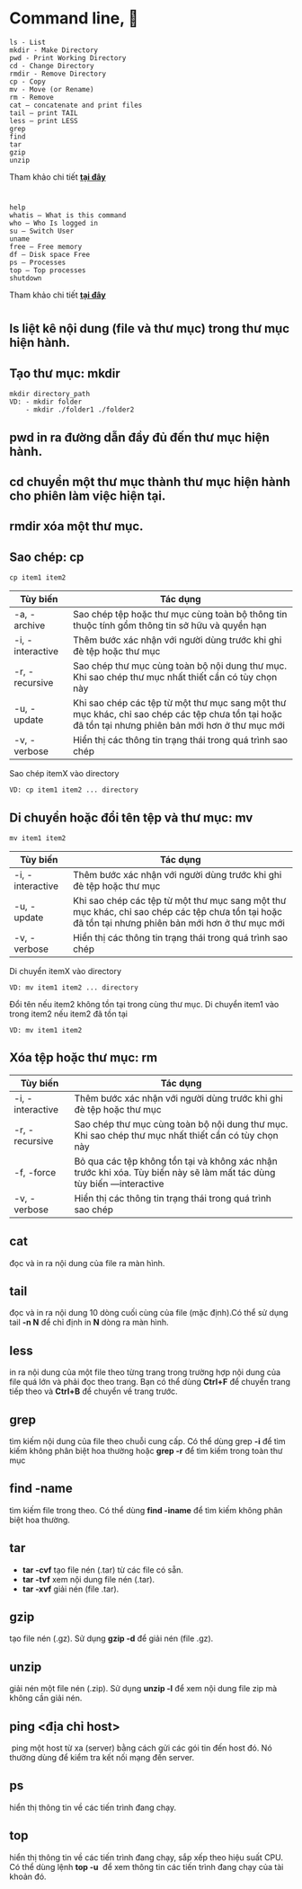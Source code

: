 # Command line, 👋

    ls - List
    mkdir - Make Directory
    pwd - Print Working Directory
    cd - Change Directory
    rmdir - Remove Directory
    cp - Copy
    mv - Move (or Rename)
    rm - Remove
    cat – concatenate and print files
    tail – print TAIL
    less – print LESS
    grep
    find
    tar
    gzip
    unzip

Tham khảo chi tiết **[tại đây](https://techmaster.vn/posts/33519/cau-lenh-linux-can-biet-1)**

#

    help
    whatis – What is this command
    who – Who Is logged in
    su – Switch User
    uname
    free – Free memory
    df – Disk space Free
    ps – Processes
    top – Top processes
    shutdown

Tham khảo chi tiết **[tại đây](https://techmaster.vn/posts/33520/cau-lenh-linux-ban-can-biet-2)**

#

## **ls** liệt kê nội dung (file và thư mục) trong thư mục hiện hành.

## Tạo thư mục: **mkdir**

    mkdir directory_path
    VD: - mkdir folder
        - mkdir ./folder1 ./folder2

## **pwd** in ra đường dẫn đầy đủ đến thư mục hiện hành.

## **cd** chuyển một thư mục thành thư mục hiện hành cho phiên làm việc hiện tại.

## **rmdir** xóa một thư mục.

## Sao chép: **cp**

    cp item1 item2

| Tùy biến         | Tác dụng                                                                                                                                           |
| ---------------- | -------------------------------------------------------------------------------------------------------------------------------------------------- |
| -a, -archive     | Sao chép tệp hoặc thư mục cùng toàn bộ thông tin thuộc tính gồm thông tin sở hữu và quyền hạn                                                      |
| -i, -interactive | Thêm bước xác nhận với người dùng trước khi ghi đè tệp hoặc thư mục                                                                                |
| -r, -recursive   | Sao chép thư mục cùng toàn bộ nội dung thư mục. Khi sao chép thư mục nhất thiết cần có tùy chọn này                                                |
| -u, -update      | Khi sao chép các tệp từ một thư mục sang một thư mục khác, chỉ sao chép các tệp chưa tồn tại hoặc đã tồn tại nhưng phiên bản mới hơn ở thư mục mới |
| -v, -verbose     | Hiển thị các thông tin trạng thái trong quá trình sao chép                                                                                         |

Sao chép itemX vào directory

```
VD: cp item1 item2 ... directory
```

## Di chuyển hoặc đổi tên tệp và thư mục: **mv**

    mv item1 item2

| Tùy biến         | Tác dụng                                                                                                                                           |
| ---------------- | -------------------------------------------------------------------------------------------------------------------------------------------------- |
| -i, -interactive | Thêm bước xác nhận với người dùng trước khi ghi đè tệp hoặc thư mục                                                                                |
| -u, -update      | Khi sao chép các tệp từ một thư mục sang một thư mục khác, chỉ sao chép các tệp chưa tồn tại hoặc đã tồn tại nhưng phiên bản mới hơn ở thư mục mới |
| -v, -verbose     | Hiển thị các thông tin trạng thái trong quá trình sao chép                                                                                         |

Di chuyển itemX vào directory

```
VD: mv item1 item2 ... directory
```

Đổi tên nếu item2 không tồn tại trong cùng thư mục.
Di chuyển item1 vào trong item2 nếu item2 đã tồn tại

```
VD: mv item1 item2
```

## Xóa tệp hoặc thư mục: **rm**

| Tùy biến         | Tác dụng                                                                                                             |
| ---------------- | -------------------------------------------------------------------------------------------------------------------- |
| -i, -interactive | Thêm bước xác nhận với người dùng trước khi ghi đè tệp hoặc thư mục                                                  |
| -r, -recursive   | Sao chép thư mục cùng toàn bộ nội dung thư mục. Khi sao chép thư mục nhất thiết cần có tùy chọn này                  |
| -f, -force       | Bỏ qua các tệp không tồn tại và không xác nhận trước khi xóa. Tùy biến này sẽ làm mất tác dùng tùy biến —interactive |
| -v, -verbose     | Hiển thị các thông tin trạng thái trong quá trình sao chép                                                           |

## **cat**

đọc và in ra nội dung của file ra màn hình.

## **tail**

đọc và in ra nội dung 10 dòng cuối cùng của file (mặc định).Có thể sử dụng tail **-n N** để chỉ định in **N** dòng ra màn hình.

## **less**

in ra nội dung của một file theo từng trang trong trường hợp nội dung của file quá lớn và phải đọc theo trang. Bạn có thể dùng **Ctrl+F** để chuyển trang tiếp theo và **Ctrl+B** để chuyển về trang trước.

## **grep**

tìm kiếm nội dung của file theo chuỗi cung cấp. Có thể dùng grep **-i** để tìm kiếm không phân biệt hoa thường hoặc **grep -r** để tìm kiếm trong toàn thư mục

## **find -name**

tìm kiếm file trong theo. Có thể dùng **find -iname** để tìm kiếm không phân biệt hoa thường.

## **tar**

- **tar -cvf** tạo file nén (.tar) từ các file có sẵn.
- **tar -tvf** xem nội dung file nén (.tar).
- **tar -xvf** giải nén (file .tar).

## **gzip**

tạo file nén (.gz). Sử dụng **gzip -d** để giải nén (file .gz).

## **unzip**

giải nén một file nén (.zip). Sử dụng **unzip -l** để xem nội dung file zip mà không cần giải nén.

## **ping <địa chỉ host>**

​ ping một host từ xa (server) bằng cách gửi các gói tin đến host đó. Nó thường dùng để kiểm tra kết nối mạng đến server.

## **ps** ​

hiển thị thông tin về các tiến trình đang chạy.

## **top** ​

hiển thị thông tin về các tiến trình đang chạy, sắp xếp theo hiệu suất CPU.
Có thể dùng lệnh **top -u** ​ để xem thông tin các tiến trình đang chạy của tài khoản đó.
